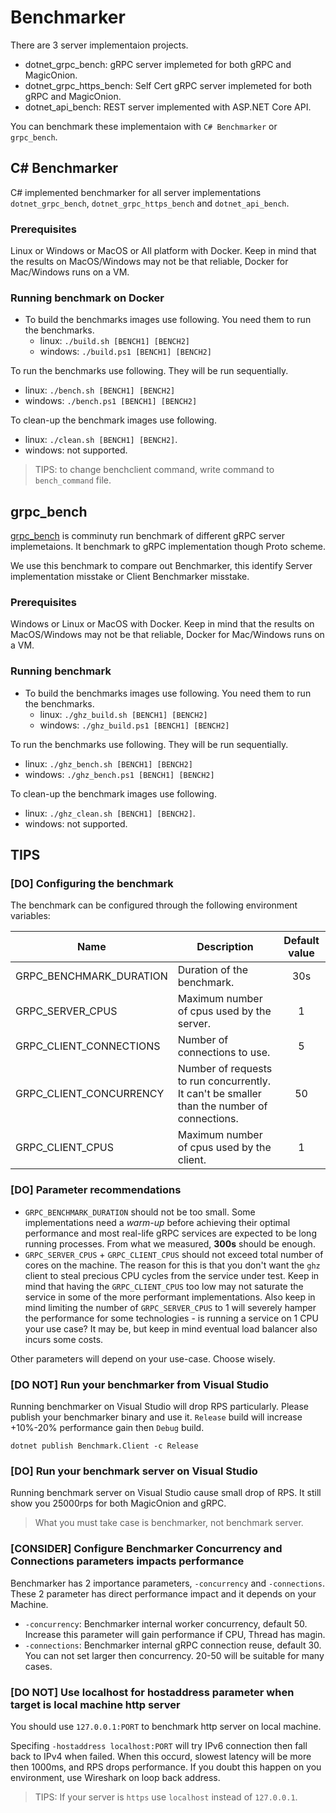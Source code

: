 # Benchmarker

There are 3 server implementaion projects.

* dotnet_grpc_bench: gRPC server implemeted for both gRPC and MagicOnion.
* dotnet_grpc_https_bench: Self Cert gRPC server implemeted for both gRPC and MagicOnion.
* dotnet_api_bench: REST server implemented with ASP.NET Core API.

You can benchmark these implementaion with `C# Benchmarker` or `grpc_bench`.

## C# Benchmarker

C# implemented benchmarker for all server implementations `dotnet_grpc_bench`, `dotnet_grpc_https_bench` and `dotnet_api_bench`.

### Prerequisites

Linux or Windows or MacOS or All platform with Docker. Keep in mind that the results on MacOS/Windows may not be that reliable, Docker for Mac/Windows runs on a VM.

### Running benchmark on Docker

* To build the benchmarks images use following. You need them to run the benchmarks.
  * linux: `./build.sh [BENCH1] [BENCH2]`
  * windows: `./build.ps1 [BENCH1] [BENCH2]`

To run the benchmarks use following. They will be run sequentially.
  * linux: `./bench.sh [BENCH1] [BENCH2]`
  * windows: `./bench.ps1 [BENCH1] [BENCH2]`

To clean-up the benchmark images use following.
  * linux: `./clean.sh [BENCH1] [BENCH2]`.
  * windows: not supported.

> TIPS: to change benchclient command, write command to `bench_command` file.

## grpc_bench

[grpc_bench](https://github.com/LesnyRumcajs/grpc_bench) is comminuty run benchmark of different gRPC server implemetaions.
It benchmark to gRPC implementation though Proto scheme.

We use this benchmark to compare out Benchmarker, this identify Server implementation misstake or Client Benchmarker misstake.

### Prerequisites

Windows or Linux or MacOS with Docker. Keep in mind that the results on MacOS/Windows may not be that reliable, Docker for Mac/Windows runs on a VM.

### Running benchmark

* To build the benchmarks images use following. You need them to run the benchmarks.
  * linux: `./ghz_build.sh [BENCH1] [BENCH2]`
  * windows: `./ghz_build.ps1 [BENCH1] [BENCH2]`

To run the benchmarks use following. They will be run sequentially.
  * linux: `./ghz_bench.sh [BENCH1] [BENCH2]`
  * windows: `./ghz_bench.ps1 [BENCH1] [BENCH2]`

To clean-up the benchmark images use following.
  * linux: `./ghz_clean.sh [BENCH1] [BENCH2]`.
  * windows: not supported.

## TIPS

### [DO] Configuring the benchmark

The benchmark can be configured through the following environment variables:

|**Name**|**Description**|**Default value**|
|--------|---------------|:---------------:|
|GRPC_BENCHMARK_DURATION|Duration of the benchmark.|30s|
|GRPC_SERVER_CPUS|Maximum number of cpus used by the server.|1|
|GRPC_CLIENT_CONNECTIONS|Number of connections to use.|5|
|GRPC_CLIENT_CONCURRENCY|Number of requests to run concurrently. It can't be smaller than the number of connections.|50|
|GRPC_CLIENT_CPUS|Maximum number of cpus used by the client.|1|

### [DO] Parameter recommendations

* `GRPC_BENCHMARK_DURATION` should not be too small. Some implementations need a *warm-up* before achieving their optimal performance and most real-life gRPC services are expected to be long running processes. From what we measured, **300s** should be enough.
* `GRPC_SERVER_CPUS` + `GRPC_CLIENT_CPUS` should not exceed total number of cores on the machine. The reason for this is that you don't want the `ghz` client to steal precious CPU cycles from the service under test. Keep in mind that having the `GRPC_CLIENT_CPUS` too low may not saturate the service in some of the more performant implementations. Also keep in mind limiting the number of `GRPC_SERVER_CPUS` to 1 will severely hamper the performance for some technologies - is running a service on 1 CPU your use case? It may be, but keep in mind eventual load balancer also incurs some costs.

Other parameters will depend on your use-case. Choose wisely.

### [DO NOT] Run your benchmarker from Visual Studio

Running benchmarker on Visual Studio will drop RPS particularly.
Please publish your benchmarker binary and use it.
`Release` build will increase +10%-20% performance gain then `Debug` build.

```
dotnet publish Benchmark.Client -c Release
```

### [DO] Run your benchmark server on Visual Studio

Running benchmark server on Visual Studio cause small drop of RPS.
It still show you 25000rps for both MagicOnion and gRPC.

> What you must take case is benchmarker, not benchmark server.

### [CONSIDER] Configure Benchmarker Concurrency and Connections parameters impacts performance

Benchmarker has 2 importance parameters, `-concurrency` and `-connections`.
These 2 parameter has direct performance impact and it depends on your Machine.

* `-concurrency`: Benchmarker internal worker concurrency, default 50. Increase this parameter will gain performance if CPU, Thread has magin.
* `-connections`: Benchmarker internal gRPC connection reuse, default 30. You can not set larger then concurrency. 20-50 will be suitable for many cases.

### [DO NOT] Use localhost for hostaddress parameter when target is local machine http server

You should use `127.0.0.1:PORT` to benchmark http server on local machine.

Specifing `-hostaddress localhost:PORT` will try IPv6 connection then fall back to IPv4 when failed.
When this occurd, slowest latency will be more then 1000ms, and RPS drops performance.
If you doubt this happen on you environment, use Wireshark on loop back address.

> TIPS: If your server is `https` use `localhost` instead of `127.0.0.1`.
